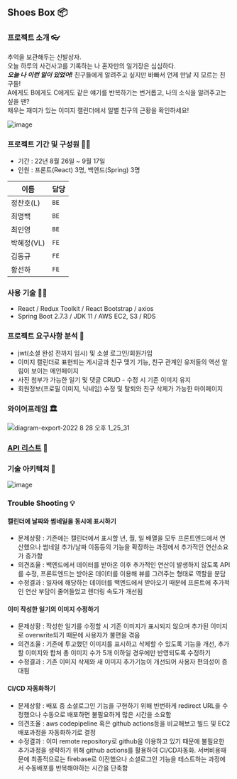 ## Shoes Box 📦️

### 프로젝트 소개 👓️

추억을 보관해두는 신발상자.  
오늘 하루의 사건사고를 기록하는 나 혼자만의 일기장은 심심하다.  
***오늘 나 이런 일이 있었어!*** 친구들에게 알려주고 싶지만 바빠서 언제 만날 지 모르는 친구들!  
A에게도 B에게도 C에게도 같은 얘기를 반복하기는 번거롭고, 나의 소식을 알려주고는 싶을 땐?  
채우는 재미가 있는 이미지 캘린더에서 일별 친구의 근황을 확인하세요!  
  
![image](https://user-images.githubusercontent.com/97497201/194692221-57672f3e-cc16-42a8-b287-1cd0ba8aa737.png)


### 프로젝트 기간 및 구성원 🐱‍🚀
- 기간 : 22년 8월 26일 ~ 9월 17일
- 인원 : 프론트(React) 3명, 백엔드(Spring) 3명

|이름|담당|
|---|---|
|정찬호(L)|`BE`|
|최명백|`BE`|
|최인영|`BE`|
|박혜정(VL)|`FE`|
|김동규|`FE`|
|황선하|`FE`|


### 사용 기술 👨‍🦱️
- React / Redux Toolkit / React Bootstrap / axios
- Spring Boot 2.7.3 / JDK 11 / AWS EC2, S3 / RDS


### 프로젝트 요구사항 분석 🤔️
* jwt(소셜 완성 전까지 임시) 및 소셜 로그인/회원가입
* 이미지 캘린더로 표현되는 게시글과 친구 맺기 기능, 친구 관계인 유저들의 액션 알림이 보이는 메인페이지
* 사진 첨부가 가능한 일기 및 댓글 CRUD - 수정 시 기존 이미지 유지
* 회원정보(프로필 이미지, 닉네임) 수정 및 탈퇴와 친구 삭제가 가능한 마이페이지


### 와이어프레임 🏛️
![diagram-export-2022  8  28  오후 1_25_31](https://user-images.githubusercontent.com/97497201/195592157-ce92770d-a00c-4eff-aa3e-13785aeba314.png)


### [API 리스트](https://documenter.getpostman.com/view/22269005/VV4tSxBy) 📃️


### 기술 아키텍쳐 🧩️
![image](https://user-images.githubusercontent.com/97497201/194901348-af8c20d9-17d2-4cb4-9716-0f34bd5a9fcf.png)


### Trouble Shooting 💡️

#### 캘린더에 날짜와 썸네일을 동시에 표시하기
* 문제상황 : 기존에는 캘린더에서 표시할 년, 월, 일 배열을 모두 프론트엔드에서 연산했으나 썸네일 추가/날짜 이동등의 기능을 확장하는 과정에서 추가적인 연산소요가 증가함
* 의견조율 : 백엔드에서 데이터를 받아온 이후 추가적인 연산이 발생하지 않도록 API를 수정, 프론트엔드는 받아온 데이터를 이용해 뷰를 그려주는 형태로 역할을 분담
* 수정결과 : 일자에 해당하는 데이터를 백엔드에서 받아오기 때문에 프론트에 추가적인 연산 부담이 줄어들었고 렌더링 속도가 개선됨

#### 이미 작성한 일기의 이미지 수정하기
* 문제상황 : 작성한 일기를 수정할 시 기존 이미지가 표시되지 않으며 추가된 이미지로 overwrite되기 때문에 사용자가 불편을 겪음 
* 의견조율 : 기존에 투고했던 이미지를 표시하고 삭제할 수 있도록 기능을 개선, 추가할 이미지와 합쳐 총 이미지 수가 5개 이하일 경우에만 반영되도록 수정하기
* 수정결과 : 기존 이미지 삭제와 새 이미지 추가기능이 개선되어 사용자 편의성이 증대됨

#### CI/CD 자동화하기
* 문제상황 : 배포 중 소셜로그인 기능을 구현하기 위해 빈번하게 redirect URL을 수정했으나 수동으로 배포하면 불필요하게 많은 시간을 소요함
* 의견조율 : aws codepipeline 혹은 github actions등을 비교해보고 빌드 및 EC2배포과정을 자동화하기로 결정
* 수정결과 : 이미 remote repository로 github을 이용하고 있기 때문에 불필요한 추가과정을 생략하기 위해 github actions를 활용하여 CI/CD자동화. 서버비용때문에 최종적으로는 firebase로 이전했으나 소셜로그인 기능을 테스트하는 과정에서 수동배포를 반복해야하는 시간을 단축함
